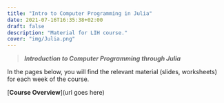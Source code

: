 ```yaml
---
title: "Intro to Computer Programming in Julia"
date: 2021-07-16T16:35:38+02:00
draft: false
description: "Material for LIH course."
cover: "img/Julia.png"
---
```


> **_Introduction to Computer Programming through Julia_**

In the pages below, you will find the relevant material (slides, worksheets) for each week of the course.

[**Course Overview**](url goes here)   

